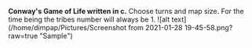 **Conway's Game of Life written in c.**
Choose turns and map size. For the time being the tribes number will always be 1.
![alt text](/home/dimpap/Pictures/Screenshot from 2021-01-28 19-45-58.png?raw=true "Sample")
